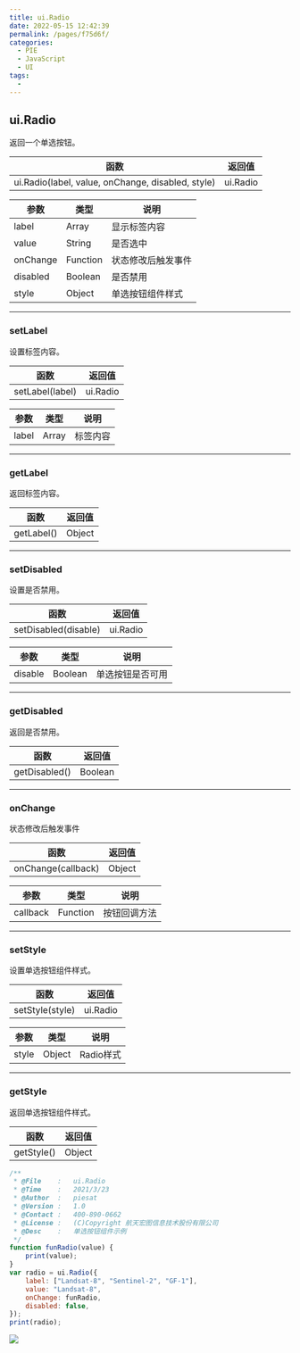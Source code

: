 ```yaml
---
title: ui.Radio
date: 2022-05-15 12:42:39
permalink: /pages/f75d6f/
categories:
  - PIE
  - JavaScript
  - UI
tags:
  - 
---
```

## ui.Radio

返回一个单选按钮。

| 函数                                              | 返回值   |
| ------------------------------------------------- | -------- |
| ui.Radio(label, value, onChange, disabled, style) | ui.Radio |

| 参数     | 类型     | 说明               |
| -------- | -------- | ------------------ |
| label    | Array    | 显示标签内容       |
| value    | String   | 是否选中           |
| onChange | Function | 状态修改后触发事件 |
| disabled | Boolean  | 是否禁用           |
| style    | Object   | 单选按钮组件样式   |

------

### setLabel

设置标签内容。

| 函数            | 返回值   |
| --------------- | -------- |
| setLabel(label) | ui.Radio |

| 参数  | 类型  | 说明     |
| ----- | ----- | -------- |
| label | Array | 标签内容 |

------

### getLabel

返回标签内容。

| 函数       | 返回值 |
| ---------- | ------ |
| getLabel() | Object |

------

### setDisabled

设置是否禁用。

| 函数                 | 返回值   |
| -------------------- | -------- |
| setDisabled(disable) | ui.Radio |

| 参数    | 类型    | 说明             |
| ------- | ------- | ---------------- |
| disable | Boolean | 单选按钮是否可用 |

------

### getDisabled

返回是否禁用。

| 函数          | 返回值  |
| ------------- | ------- |
| getDisabled() | Boolean |

------

### onChange

状态修改后触发事件

| 函数               | 返回值 |
| ------------------ | ------ |
| onChange(callback) | Object |

| 参数     | 类型     | 说明         |
| -------- | -------- | ------------ |
| callback | Function | 按钮回调方法 |

------

### setStyle

设置单选按钮组件样式。

| 函数            | 返回值   |
| --------------- | -------- |
| setStyle(style) | ui.Radio |

| 参数  | 类型   | 说明      |
| ----- | ------ | --------- |
| style | Object | Radio样式 |

------

### getStyle

返回单选按钮组件样式。

| 函数       | 返回值 |
| ---------- | ------ |
| getStyle() | Object |

```javascript
/**
 * @File    :   ui.Radio
 * @Time    :   2021/3/23
 * @Author  :   piesat
 * @Version :   1.0
 * @Contact :   400-890-0662
 * @License :   (C)Copyright 航天宏图信息技术股份有限公司
 * @Desc    :   单选按钮组件示例
 */
function funRadio(value) {
    print(value);
}
var radio = ui.Radio({
    label: ["Landsat-8", "Sentinel-2", "GF-1"],
    value: "Landsat-8",
    onChange: funRadio,
    disabled: false,
});
print(radio);
```

![](http://pics.landcover100.com/pics/20222215/628084d7c171a.png)